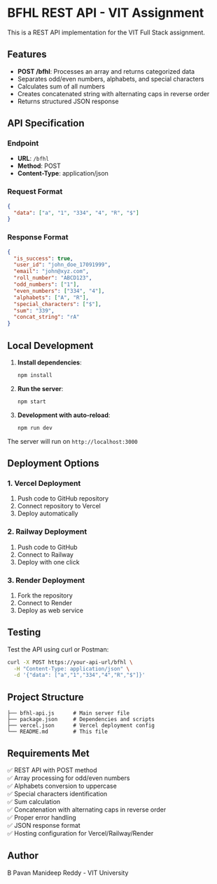 # BFHL REST API - VIT Assignment

This is a REST API implementation for the VIT Full Stack assignment.

## Features

- **POST /bfhl**: Processes an array and returns categorized data
- Separates odd/even numbers, alphabets, and special characters
- Calculates sum of all numbers
- Creates concatenated string with alternating caps in reverse order
- Returns structured JSON response

## API Specification

### Endpoint
- **URL**: `/bfhl`
- **Method**: POST
- **Content-Type**: application/json

### Request Format
```json
{
  "data": ["a", "1", "334", "4", "R", "$"]
}
```

### Response Format
```json
{
  "is_success": true,
  "user_id": "john_doe_17091999",
  "email": "john@xyz.com",
  "roll_number": "ABCD123",
  "odd_numbers": ["1"],
  "even_numbers": ["334", "4"],
  "alphabets": ["A", "R"],
  "special_characters": ["$"],
  "sum": "339",
  "concat_string": "rA"
}
```

## Local Development

1. **Install dependencies**:
   ```bash
   npm install
   ```

2. **Run the server**:
   ```bash
   npm start
   ```

3. **Development with auto-reload**:
   ```bash
   npm run dev
   ```

The server will run on `http://localhost:3000`

## Deployment Options

### 1. Vercel Deployment
1. Push code to GitHub repository
2. Connect repository to Vercel
3. Deploy automatically

### 2. Railway Deployment
1. Push code to GitHub
2. Connect to Railway
3. Deploy with one click

### 3. Render Deployment
1. Fork the repository
2. Connect to Render
3. Deploy as web service

## Testing

Test the API using curl or Postman:

```bash
curl -X POST https://your-api-url/bfhl \
  -H "Content-Type: application/json" \
  -d '{"data": ["a","1","334","4","R","$"]}'
```

## Project Structure

```
├── bfhl-api.js      # Main server file
├── package.json     # Dependencies and scripts
├── vercel.json      # Vercel deployment config
└── README.md        # This file
```

## Requirements Met

✅ REST API with POST method  
✅ Array processing for odd/even numbers  
✅ Alphabets conversion to uppercase  
✅ Special characters identification  
✅ Sum calculation  
✅ Concatenation with alternating caps in reverse order  
✅ Proper error handling  
✅ JSON response format  
✅ Hosting configuration for Vercel/Railway/Render  

## Author

B Pavan Manideep Reddy - VIT University
